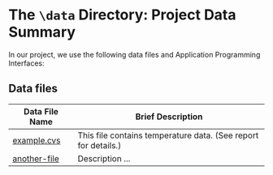 # The `\data` Directory: Project Data Summary 

In our project, we use the following data files and Application Programming Interfaces:

## Data files
|Data File Name | Brief Description|
|---------------| -----------------|
|[example.cvs](./example.csv) | This file contains temperature data. (See report for details.)
|[another-file](./filename2.csv) | Description ... 
